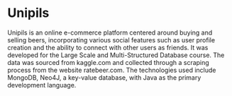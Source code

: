 # Unipils
Unipils is an online e-commerce platform centered around buying and selling beers, incorporating various social features such as user profile creation and the ability to connect with other users as friends. It was developed for the Large Scale and Multi-Structured Database course. The data was sourced from kaggle.com and collected through a scraping process from the website ratebeer.com. The technologies used include MongoDB, Neo4J, a key-value database, with Java as the primary development language.
